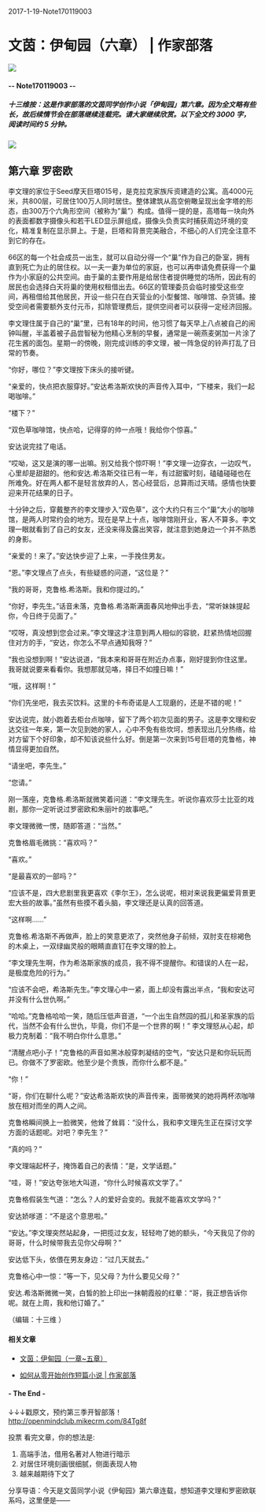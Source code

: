 2017-1-19-Note170119003

# 文茵：伊甸园（六章） | 作家部落
![](https://mmbiz.qlogo.cn/mmbiz_png/P7zzkBGoztEsloAW49aYHbosdbicMkhzApOhATXyMagJ7hKTPN9swRzXLg2hsm4jWrZgYSwt73cImDzTkHHicvnw/0?wx_fmt=png)

#### -- Note170119003 --

##### **十三维按**：这是作家部落的文茵同学创作小说「伊甸园」第六章。因为全文略有些长，故后续情节会在部落继续连载完。请大家继续欣赏。**以下全文约 3000 字，阅读时间约 5 分钟。**
![](https://mmbiz.qlogo.cn/mmbiz_jpg/P7zzkBGoztGeAibA9a9ZbbvyfJibsKowsAicJibMU1CEUiccYGskSjDncStdVIu43j6rDIwJbjVcZiaGkDbBf1kTYQIg/0?wx_fmt=jpeg)


## 第六章 罗密欧

李文理的家位于Seed摩天巨塔015号，是克拉克家族斥资建造的公寓。高4000元米，共800层，可居住100万人同时居住。整体建筑从高空俯瞰呈现出金字塔的形态，由300万个六角形空间（被称为”巢”）构成。值得一提的是，高塔每一块向外的表面都数字摄像头和若干LED显示屏组成，摄像头负责实时捕获周边环境的变化，精准复制在显示屏上。于是，巨塔和背景完美融合，不细心的人们完全注意不到它的存在。
66区的每一个社会成员一出生，就可以自动分得一个“巢”作为自己的卧室，拥有直到死亡为止的居住权。以一夫一妻为单位的家庭，也可以再申请免费获得一个巢作为小家庭的公共空间。由于巢的主要作用是给居住者提供睡觉的场所，因此有的居民也会选择白天将巢的使用权租借出去。66区的管理委员会临时接受这些空间，再租借给其他居民，开设一些只在白天营业的小型餐馆、咖啡馆、杂货铺。接受空间者需要额外支付元币，扣除管理费后，提供空间者可以获得一定经济回报。
李文理住属于自己的“巢”里，已有18年的时间，他习惯了每天早上八点被自己的闹钟叫醒，半盖着被子品尝智秘为他精心烹制的早餐，通常是一碗燕麦粥加一片涂了花生酱的面包。星期一的傍晚，刚完成训练的李文理，被一阵急促的铃声打乱了日常的节奏。
“你好，哪位？”李文理按下床头的接听键。
“亲爱的，快点把衣服穿好。”安达希洛斯欢快的声音传入耳中，“下楼来，我们一起喝咖啡。”
“楼下？”
“双色草咖啡馆，快点哈，记得穿的帅一点哦！我给你个惊喜。”
安达说完挂了电话。
“哎呦，这又是演的哪一出嘛。别又给我个惊吓啊！”李文理一边穿衣，一边叹气，心里却是甜甜的。他和安达.希洛斯交往已有一年，有过甜蜜时刻，磕磕碰碰也在所难免。好在两人都不是轻言放弃的人，苦心经营后，总算雨过天晴。感情也快要迎来开花结果的日子。
十分钟之后，穿戴整齐的李文理步入“双色草”，这个大约只有三个“巢”大小的咖啡馆，是两人时常约会的地方。现在是早上十点，咖啡馆刚开业，客人不算多。李文理一眼就看到了自己的女友，还没来得及露出笑容，就注意到她身边一个并不熟悉的身影。
“亲爱的！来了。”安达快步迎了上来，一手挽住男友。
“恩。”李文理点了点头，有些疑惑的问道，“这位是？”
“我的哥哥，克鲁格.希洛斯。我和你提过的。”
“你好，李先生。”话音未落，克鲁格.希洛斯满面春风地伸出手去，“常听妹妹提起你，今日终于见面了。”
“哎呀，真没想到您会过来。”李文理这才注意到两人相似的容貌，赶紧热情地回握住对方的手，“安达，你怎么不早点通知我呀？”
“我也没想到啊！”安达说道，“我本来和哥哥在附近办点事，刚好提到你住这里。我哥就说要来看看你。我想那就见咯，择日不如撞日嘛！”
“哦，这样啊！”
“你们先坐吧，我去买饮料。这里的卡布奇诺是人工现磨的，还是不错的呢！”
安达说完，就小跑着去柜台点咖啡，留下了两个初次见面的男子。这是李文理和安达交往一年来，第一次见到她的家人，心中不免有些坎坷，想表现出几分热络，给对方留下个好印象，却不知该说些什么好。倒是第一次来到15号巨塔的克鲁格，神情显得更加自然。
“请坐吧，李先生。”
“您请。”
刚一落座，克鲁格.希洛斯就微笑着问道：“李文理先生。听说你喜欢莎士比亚的戏剧，那你一定听说过罗密欧和朱丽叶的故事吧。”
李文理微微一愣，随即答道：“当然。”
克鲁格眉毛微挑：“喜欢吗？”
“喜欢。”
“是最喜欢的一部吗？”
“应该不是，四大悲剧里我更喜欢《李尔王》，怎么说呢，相对来说我更偏爱背景更宏大些的故事。”虽然有些摸不着头脑，李文理还是认真的回答道。
“这样啊……”
克鲁格.希洛斯不再做声，脸上的笑意更浓了，突然他身子前倾，双肘支在棕褐色的木桌上，一双绿幽灵般的眼睛直直钉在李文理的脸上。
“李文理先生啊，作为希洛斯家族的成员，我不得不提醒你。和错误的人在一起，是极度危险的行为。”
“应该不会吧，希洛斯先生。”李文理心中一紧，面上却没有露出半点，“我和安达可并没有什么世仇啊。”
“哈哈。”克鲁格哈哈一笑，随后压低声音道，“一个出生自然园的孤儿和圣家族的后代，当然不会有什么世仇，毕竟，你们不是一个世界的啊！”李文理怒从心起，却极力克制着：“我不明白你什么意思。”
“清醒点吧小子！”克鲁格的声音如黑冰般穿刺凝结的空气，“安达只是和你玩玩而已。你做不了罗密欧。他至少是个贵族，而你什么都不是。”
“你！”
“哥，你们在聊什么呢？”安达希洛斯欢快的声音传来，面带微笑的她将两杯浓咖啡放在相对而坐的两人之间。
克鲁格瞬间换上一脸微笑，他耸了耸肩：“没什么，我和李文理先生正在探讨文学方面的话题呢。对吧？李先生？”
“真的吗？”
李文理端起杯子，掩饰着自己的表情：“是，文学话题。”
“哇，哥！”安达夸张地大叫道，“你什么时候喜欢文学了。”
克鲁格假装生气道：“怎么？人的爱好会变的。我就不能喜欢文学吗？”
安达娇嗲道：“不是这个意思啦。”
“安达。”李文理突然站起身，一把揽过女友，轻轻吻了她的额头，“今天我见了你的哥哥，什么时候带我去见你父母啊？”
安达低下头，依偎在男友身边：“过几天就去。”
克鲁格心中一惊：“等一下，见父母？为什么要见父母？”
安达.希洛斯微微一笑，白皙的脸上印出一抹朝霞般的红晕：“哥，我正想告诉你呢。就在上周，我和他订婚了。”


（编辑：十三维 ）


#### 相关文章

- [文茵：伊甸园（一章~五章）](http://mp.weixin.qq.com/s?__biz=MzI1NjQ5NzM2Ng==&mid=2247484292&idx=1&sn=48ac08009d64bddae8dc247ed68cb656)

- [如何从零开始创作短篇小说 | 作家部落](http://mp.weixin.qq.com/s?__biz=MzI1NjQ5NzM2Ng==&mid=2247484070&idx=1&sn=a104591110b5b2185dd81dd3fba3dd9f)


#### - The End - 


↓↓↓戳原文，预约第三季开智部落！
http://openmindclub.mikecrm.com/84Tg8f

投票
看完文章，你的想法是:
1. 高端手法，借用名著对人物进行暗示
2. 对居住环境刻画很细腻，侧面表现人物
3. 越来越期待下文了

分享导语：今天是文茵同学小说《伊甸园》第六章连载，想知道李文理和罗密欧联系吗，这里便是——





